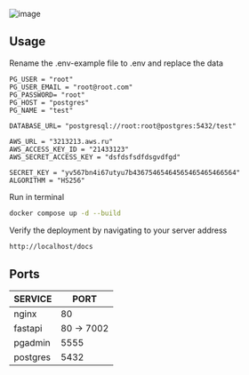 ![image](https://github.com/muxe1/ForTea-backend/assets/41229495/36eb979a-9229-474b-aec5-602ef2a2a0c4)

## Usage
Rename the .env-example file to .env and replace the data
```env
PG_USER = "root"
PG_USER_EMAIL = "root@root.com"
PG_PASSWORD= "root"
PG_HOST = "postgres"
PG_NAME = "test"

DATABASE_URL= "postgresql://root:root@postgres:5432/test"

AWS_URL = "3213213.aws.ru"
AWS_ACCESS_KEY_ID = "21433123"
AWS_SECRET_ACCESS_KEY = "dsfdsfsdfdsgvdfgd"

SECRET_KEY = "yv567bn4i67utyu7b43675465464565465465466564"
ALGORITHM = "HS256"
```

Run in terminal
 ```sh
docker compose up -d --build
```

Verify the deployment by navigating to your server address
 ```sh
http://localhost/docs
```
## Ports
| SERVICE | PORT |
| ------ | ------ |
| nginx | 80 |
| fastapi | 80 -> 7002 |
| pgadmin | 5555 |
| postgres | 5432 |
